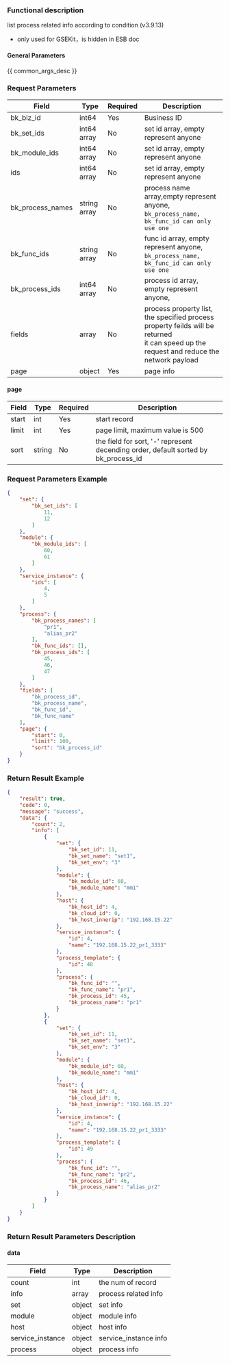 ### Functional description

list process related info according to condition (v3.9.13)

- only used for GSEKit，is hidden in ESB doc

#### General Parameters

{{ common_args_desc }}

### Request Parameters

| Field      | Type      | Required | Description                                                  |
| ---------- | --------- | -------- | ------------------------------------------------------------ |
| bk_biz_id  | int64       | Yes      | Business ID                                                  |
|bk_set_ids|int64 array|No|set id array, empty represent anyone|
|bk_module_ids|int64 array|No|set id array, empty represent anyone|
|ids|int64 array|No|set id array, empty represent anyone|
|bk_process_names|string array|No|process name array,empty represent anyone, `bk_process_name，bk_func_id can only use one`|
|bk_func_ids|string array|No|func id array, empty represent anyone, `bk_process_name，bk_func_id can only use one`|
|bk_process_ids|int64 array|No|process id array, empty represent anyone,|
| fields     | array     | No      | process property list, the specified process property feilds will be returned <br>it can speed up the request and reduce the network payload |
| page       | object    | Yes      | page info                                                    |


#### page

| Field | Type | Required | Description                      |
| ----- | ---- | -------- | -------------------------------- |
| start | int  | Yes      | start record                     |
| limit | int  | Yes      | page limit, maximum value is 500 |
| sort  | string | No       | the field for sort, '-' represent decending order, default sorted by bk_process_id |

### Request Parameters Example

```json
{
    "set": {
        "bk_set_ids": [
            11,
            12
        ]
    },
    "module": {
        "bk_module_ids": [
            60,
            61
        ]
    },
    "service_instance": {
        "ids": [
            4,
            5
        ]
    },
    "process": {
        "bk_process_names": [
            "pr1",
            "alias_pr2"
        ],
        "bk_func_ids": [],
        "bk_process_ids": [
            45,
            46,
            47
        ]
    },
    "fields": [
        "bk_process_id",
        "bk_process_name",
        "bk_func_id",
        "bk_func_name"
    ],
    "page": {
        "start": 0,
        "limit": 100,
        "sort": "bk_process_id"
    }
}
```

### Return Result Example

```json
{
    "result": true,
    "code": 0,
    "message": "success",
    "data": {
        "count": 2,
        "info": [
            {
                "set": {
                    "bk_set_id": 11,
                    "bk_set_name": "set1",
                    "bk_set_env": "3"
                },
                "module": {
                    "bk_module_id": 60,
                    "bk_module_name": "mm1"
                },
                "host": {
                    "bk_host_id": 4,
                    "bk_cloud_id": 0,
                    "bk_host_innerip": "192.168.15.22"
                },
                "service_instance": {
                    "id": 4,
                    "name": "192.168.15.22_pr1_3333"
                },
                "process_template": {
                    "id": 48
                },
                "process": {
                    "bk_func_id": "",
                    "bk_func_name": "pr1",
                    "bk_process_id": 45,
                    "bk_process_name": "pr1"
                }
            },
            {
                "set": {
                    "bk_set_id": 11,
                    "bk_set_name": "set1",
                    "bk_set_env": "3"
                },
                "module": {
                    "bk_module_id": 60,
                    "bk_module_name": "mm1"
                },
                "host": {
                    "bk_host_id": 4,
                    "bk_cloud_id": 0,
                    "bk_host_innerip": "192.168.15.22"
                },
                "service_instance": {
                    "id": 4,
                    "name": "192.168.15.22_pr1_3333"
                },
                "process_template": {
                    "id": 49
                },
                "process": {
                    "bk_func_id": "",
                    "bk_func_name": "pr2",
                    "bk_process_id": 46,
                    "bk_process_name": "alias_pr2"
                }
            }
        ]
    }
}
```

### Return Result Parameters Description

#### data

| Field | Type  | Description       |
| ----- | ----- | ----------------- |
| count | int   | the num of record |
| info  | array | process related info         |
|set|object|set info|
|module|object|module info|
|host|object|host info|
|service_instance|object|service_instance info|
|process|object|process info|
